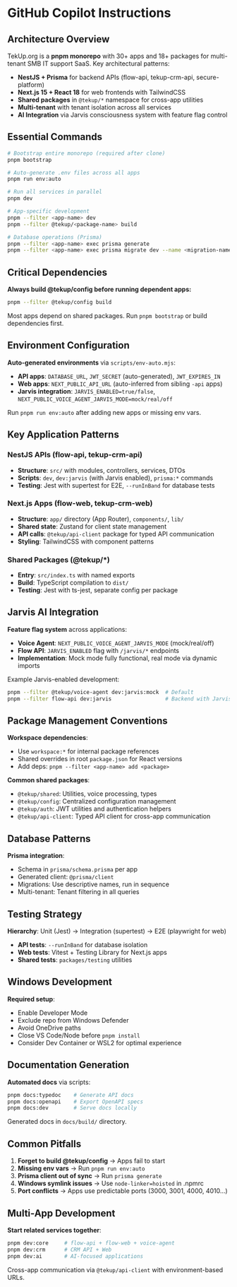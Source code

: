# GitHub Copilot Instructions

## Architecture Overview

TekUp.org is a **pnpm monorepo** with 30+ apps and 18+ packages for multi-tenant SMB IT support SaaS. Key architectural patterns:

- **NestJS + Prisma** for backend APIs (flow-api, tekup-crm-api, secure-platform)
- **Next.js 15 + React 18** for web frontends with TailwindCSS
- **Shared packages** in `@tekup/*` namespace for cross-app utilities
- **Multi-tenant** with tenant isolation across all services
- **AI Integration** via Jarvis consciousness system with feature flag control

## Essential Commands

```bash
# Bootstrap entire monorepo (required after clone)
pnpm bootstrap

# Auto-generate .env files across all apps
pnpm run env:auto

# Run all services in parallel
pnpm dev

# App-specific development
pnpm --filter <app-name> dev
pnpm --filter @tekup/<package-name> build

# Database operations (Prisma)
pnpm --filter <app-name> exec prisma generate
pnpm --filter <app-name> exec prisma migrate dev --name <migration-name>
```

## Critical Dependencies

**Always build @tekup/config before running dependent apps:**
```bash
pnpm --filter @tekup/config build
```

Most apps depend on shared packages. Run `pnpm bootstrap` or build dependencies first.

## Environment Configuration

**Auto-generated environments** via `scripts/env-auto.mjs`:
- **API apps**: `DATABASE_URL`, `JWT_SECRET` (auto-generated), `JWT_EXPIRES_IN`
- **Web apps**: `NEXT_PUBLIC_API_URL` (auto-inferred from sibling `-api` apps)
- **Jarvis integration**: `JARVIS_ENABLED=true/false`, `NEXT_PUBLIC_VOICE_AGENT_JARVIS_MODE=mock/real/off`

Run `pnpm run env:auto` after adding new apps or missing env vars.

## Key Application Patterns

### NestJS APIs (flow-api, tekup-crm-api)
- **Structure**: `src/` with modules, controllers, services, DTOs
- **Scripts**: `dev`, `dev:jarvis` (with Jarvis enabled), `prisma:*` commands
- **Testing**: Jest with supertest for E2E, `--runInBand` for database tests

### Next.js Apps (flow-web, tekup-crm-web)
- **Structure**: `app/` directory (App Router), `components/`, `lib/`
- **Shared state**: Zustand for client state management
- **API calls**: `@tekup/api-client` package for typed API communication
- **Styling**: TailwindCSS with component patterns

### Shared Packages (@tekup/*)
- **Entry**: `src/index.ts` with named exports
- **Build**: TypeScript compilation to `dist/` 
- **Testing**: Jest with ts-jest, separate config per package

## Jarvis AI Integration

**Feature flag system** across applications:
- **Voice Agent**: `NEXT_PUBLIC_VOICE_AGENT_JARVIS_MODE` (mock/real/off)
- **Flow API**: `JARVIS_ENABLED` flag with `/jarvis/*` endpoints
- **Implementation**: Mock mode fully functional, real mode via dynamic imports

Example Jarvis-enabled development:
```bash
pnpm --filter @tekup/voice-agent dev:jarvis:mock  # Default
pnpm --filter flow-api dev:jarvis                 # Backend with Jarvis
```

## Package Management Conventions

**Workspace dependencies**:
- Use `workspace:*` for internal package references
- Shared overrides in root `package.json` for React versions
- Add deps: `pnpm --filter <app-name> add <package>`

**Common shared packages**:
- `@tekup/shared`: Utilities, voice processing, types
- `@tekup/config`: Centralized configuration management  
- `@tekup/auth`: JWT utilities and authentication helpers
- `@tekup/api-client`: Typed API client for cross-app communication

## Database Patterns

**Prisma integration**:
- Schema in `prisma/schema.prisma` per app
- Generated client: `@prisma/client` 
- Migrations: Use descriptive names, run in sequence
- Multi-tenant: Tenant filtering in all queries

## Testing Strategy

**Hierarchy**: Unit (Jest) → Integration (supertest) → E2E (playwright for web)
- **API tests**: `--runInBand` for database isolation
- **Web tests**: Vitest + Testing Library for Next.js apps
- **Shared tests**: `packages/testing` utilities

## Windows Development

**Required setup**:
- Enable Developer Mode
- Exclude repo from Windows Defender  
- Avoid OneDrive paths
- Close VS Code/Node before `pnpm install`
- Consider Dev Container or WSL2 for optimal experience

## Documentation Generation

**Automated docs** via scripts:
```bash
pnpm docs:typedoc    # Generate API docs
pnpm docs:openapi    # Export OpenAPI specs
pnpm docs:dev        # Serve docs locally
```

Generated docs in `docs/build/` directory.

## Common Pitfalls

1. **Forget to build @tekup/config** → Apps fail to start
2. **Missing env vars** → Run `pnpm run env:auto`
3. **Prisma client out of sync** → Run `prisma generate`
4. **Windows symlink issues** → Use `node-linker=hoisted` in .npmrc
5. **Port conflicts** → Apps use predictable ports (3000, 3001, 4000, 4010...)

## Multi-App Development

**Start related services together**:
```bash
pnpm dev:core     # flow-api + flow-web + voice-agent
pnpm dev:crm      # CRM API + Web
pnpm dev:ai       # AI-focused applications
```

Cross-app communication via `@tekup/api-client` with environment-based URLs.
